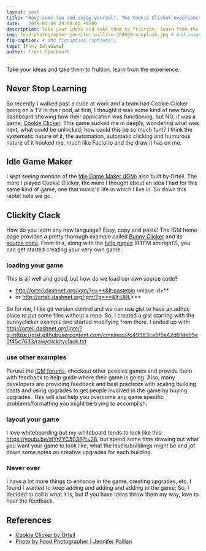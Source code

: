 ```yaml
---
layout: post
title: "Have some fun and enjoy yourself. The Cookie Clicker experience."
date:   2019-04-09 20:00:00 +0500
description: Take your ideas and take them to fruition, learn from the experience.
img: food-photographer-jennifer-pallian-306898-unsplash.jpg # Add image post (optional)
fig-caption: # Add figcaption (optional)
tags: [Fun, IdleGame]
author: Trent Speckhart
---
```

Take your ideas and take them to fruition, learn from the experience.

## Never Stop Learning

So recently I walked past a cube at work and a team had Cookie Clicker going on a TV in their pod, at first, I thought it was some kind of new fancy dashboard showing how their application was functioning, but NO, it was a game; [Cookie Clicker](http://orteil.dashnet.org/cookieclicker/).  This game sucked me in deeply, wondering what was next, what could be unlocked; how could this be so much fun!?  I think the systematic nature of it, the automation, automatic clicking and humurous nature of it hooked me, much like Factorio and the draw it has on me.

## Idle Game Maker

I kept seeing mention of the [Idle Game Maker (IGM)](http://orteil.dashnet.org/igm/) also built by Orteil. The more I played Cookie Clicker, the more I thought about an idea I had for this same kind of game, one that mimic'd life in which I live in.  So down this rabbit hole we go.

## Clickity Clack

How do you learn any new language?  Easy, copy and paste!   The IGM home page provides a pretty thorough example called [Bunny Clicker](http://orteil.dashnet.org/igm/index.html?g=/bunnyclicker) and its [source code](http://orteil.dashnet.org/igm/games/bunnyclicker.txt).  From this, along with the [help pages](http://orteil.dashnet.org/igm/help.html) (RTFM amiright?), you can get started creating your very own game.

### loading your game

This is all well and good, but how do we load our own source code?

* http://orteil.dashnet.org/igm/?g=**&lt;pastebin unique id&gt;**
* or http://orteil.dashnet.org/igm/?g=**&lt;URL&gt;**

So for me, I like git version control and we can use gist to have an adhoc place to put some files without a repo.  So, I created a gist starting with the bunnyclicker example and started modifying from there.  I ended up with: http://orteil.dashnet.org/igm/?g=https://gist.githubusercontent.com/cmeinco/7c49383ca5f5a42d61de95e5f45c7633/raw/clickityclack.txt

### use other examples

Peruse the [IGM forums](http://forum.dashnet.org/), checkout other peoples games and provide them with feedback to help guide where their game is going.  Also, many developers are providing feedback and best practices with scaling building costs and using upgrades to get people involved in the game by buying upgrades.  This will also help you overcome any game specific problems/formatting you might be trying to accomplish.

### layout your game

I love whiteboarding 
but my whiteboard tends to look like this: https://youtu.be/stYrZYC5038?t=28, but spend some time drawing out what you want your game to look like, what the levels/buildings might be and jot down some notes on creative upgrades for each building.

### Never over

I have a lot more things to enhance in the game, creating upgrades, etc.  I found I wanted to keep adding and adding and adding to the game;  So, I decided to call it what it is, but if you have ideas throw them my way, love to hear the feedback.  


## References

* [Cookie Clicker by Orteil](http://orteil.dashnet.org/cookieclicker/)
* [Photo by Food Photographer | Jennifer Pallian](https://unsplash.com/@foodess?utm_medium=referral&amp;utm_campaign=photographer-credit&amp;utm_content=creditBadge) 



